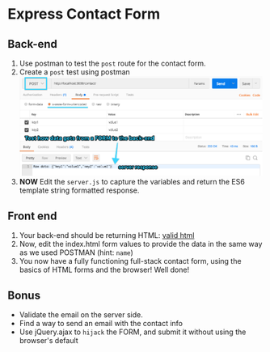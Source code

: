 # Express Contact Form

## Back-end
1. Use postman to test the `post` route for the contact form.
2. Create a `post` test using postman
  ![postman settings for backend testing](images/postman.png)
3. **NOW** Edit the `server.js` to capture the variables and return the ES6 template string formatted response. 

## Front end
1. Your back-end should be returning HTML: [valid html](images/postman2.png)
2. Now, edit the index.html form values to provide the data in the same way as we used POSTMAN (hint: `name`)
3. You now have a fully functioning full-stack contact form, using the basics of HTML forms and the browser! Well done!

## Bonus

* Validate the email on the server side. 
* Find a way to send an email with the contact info
* Use jQuery.ajax to `hijack` the FORM, and submit it without using the browser's default